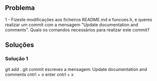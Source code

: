 ## Problema

1 - Fizeste modificações aos ficheiros README.md e funcoes.h, e queres realizar um commit com a mensagem "Update documentation and comments". Quais os comandos necessários para realizar este commit?

## Soluções

### Solução 1

git add .
git commit
escreves a mensagem: Update documentation and comments
cntrl + o
enter
cntrl + x
